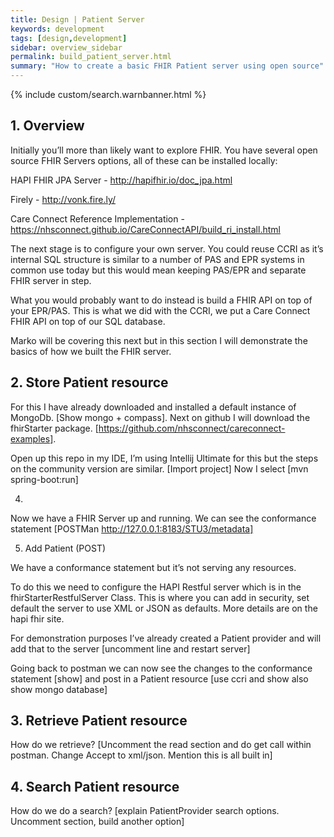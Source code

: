 ```yaml
---
title: Design | Patient Server
keywords: development
tags: [design,development]
sidebar: overview_sidebar
permalink: build_patient_server.html
summary: "How to create a basic FHIR Patient server using open source"
---
```


{% include custom/search.warnbanner.html %}

## 1. Overview ##

Initially you’ll more than likely want to explore FHIR. You have several open source FHIR Servers options, all of these can be installed locally:

HAPI FHIR JPA Server - http://hapifhir.io/doc_jpa.html

Firely - http://vonk.fire.ly/

Care Connect Reference Implementation - https://nhsconnect.github.io/CareConnectAPI/build_ri_install.html


The next stage is to configure your own server. You could reuse CCRI as it’s internal SQL  structure is similar to a number of PAS and EPR systems in common use today but this would mean keeping PAS/EPR and separate FHIR server in step.

What you would probably want to do instead is build a FHIR API on top of your EPR/PAS. This is what we did with the CCRI, we put a Care Connect FHIR API on top of our SQL database.

Marko will be covering this next but in this section I will demonstrate the basics of how we built the FHIR server.


## 2. Store Patient resource ##

For this I have already downloaded and installed a default instance of MongoDb. [Show mongo + compass]. Next on github I will download the fhirStarter package. [https://github.com/nhsconnect/careconnect-examples].

Open up this repo in my IDE, I’m using Intellij Ultimate for this but the steps on the community version are similar. [Import project]
Now I select [mvn spring-boot:run]

4.

Now we have a FHIR Server up and running. We can see the conformance statement [POSTMan  http://127.0.0.1:8183/STU3/metadata]


5.  Add Patient (POST)

We have a conformance statement but it’s not serving any resources.

To do this we need to configure the HAPI Restful server which is in the fhirStarterRestfulServer
Class. This is where you can add in security, set default the server to use XML or JSON as defaults. More details are on the hapi fhir site.

For demonstration purposes I’ve already created a Patient provider and will add that to the server [uncomment line and restart server]

Going back to postman we can now see the changes to the conformance statement [show] and post in a Patient resource [use ccri and show also show mongo database]


## 3. Retrieve Patient resource ##

How do we retrieve? [Uncomment the read section and do get call within postman. Change Accept to xml/json. Mention this is all built in]

## 4. Search Patient resource ##

How do we do a search? [explain PatientProvider search options. Uncomment section, build another option]
